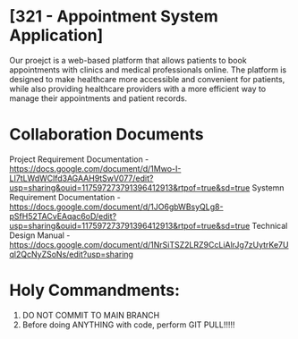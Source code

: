 # [321 - Appointment System Application]
Our proejct is a web-based platform that allows patients to book appointments with clinics and medical professionals online. The platform is designed to make healthcare more accessible and convenient for patients, while also providing healthcare providers with a more efficient way to manage their appointments and patient records.

# Collaboration Documents
Project Requirement Documentation - https://docs.google.com/document/d/1Mwo-I-LI7tLWdWClfd3AGAAH9tSwV077/edit?usp=sharing&ouid=117597273791396412913&rtpof=true&sd=true
Systemn Requirement Documentation - https://docs.google.com/document/d/1JO6gbWBsyQLg8-pSfH52TACvEAqac6oD/edit?usp=sharing&ouid=117597273791396412913&rtpof=true&sd=true
Technical Design Manual - https://docs.google.com/document/d/1NrSiTSZ2LRZ9CcLiAlrJg7zUytrKe7Uql2QcNyZSoNs/edit?usp=sharing

# Holy Commandments:
1. DO NOT COMMIT TO MAIN BRANCH
2. Before doing ANYTHING with code, perform GIT PULL!!!!!
